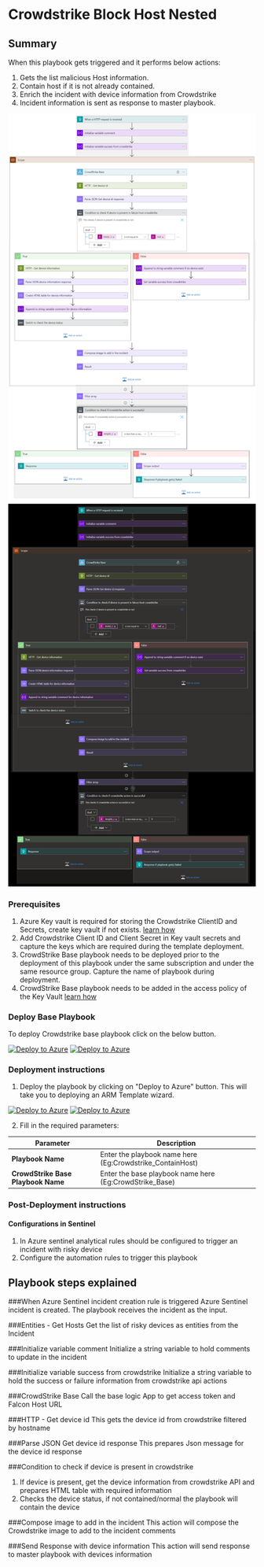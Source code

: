 # Crowdstrike Block Host Nested
 ## Summary
 When this playbook gets triggered and it performs below actions:
 1. Gets the list malicious Host information.
 2. Contain host if it is not already contained.
 3. Enrich the incident with device information from Crowdstrike
 4. Incident information is sent as response to master playbook.

 ![CrowdStrike](./Images/PlaybookDesignerLight.png)<br>
![CrowdStrike](./Images/PlaybookDesignerDark.png)<br>

### Prerequisites 
1. Azure Key vault is required for storing the Crowdstrike ClientID and Secrets, create key vault if not exists. [learn how](https://portal.azure.com/#create/Microsoft.Template/uri/https%3A%2F%2Fraw.githubusercontent.com%2FAzure%2Fazure-quickstart-templates%2Fmaster%2F201-key-vault-secret-create%2Fazuredeploy.json)
2. Add Crowdstrike Client ID and Client Secret in Key vault secrets and capture the keys which are required during the template deployment.
3. CrowdStrike Base playbook needs to be deployed prior to the deployment of this playbook under the same subscription and under the same resource group. Capture the name of playbook during deployment.
4. CrowdStrike Base playbook needs to be added in the access policy of the Key Vault [learn how](https://docs.microsoft.com/azure/key-vault/general/assign-access-policy-portal)

### Deploy Base Playbook

To deploy Crowdstrike base playbook click on the below button.

[![Deploy to Azure](https://aka.ms/deploytoazurebutton)](https://portal.azure.com/#create/Microsoft.Template/uri/https%3A%2F%2Fraw.githubusercontent.com%2FAzure%2FAzure-Sentinel%2Fmaster%2FPlaybooks%2FCrowdStrike%2FPlaybooks%2FCrowdStrike_Base%2Fazuredeploy.json)  [![Deploy to Azure](https://aka.ms/deploytoazuregovbutton)](https://portal.azure.com/#create/Microsoft.Template/uri/https%3A%2F%2Fraw.githubusercontent.com%2FAzure%2FAzure-Sentinel%2Fmaster%2FPlaybooks%2FCrowdStrike%2FPlaybooks%2FCrowdStrike_Base%2Fazuredeploy.json)

### Deployment instructions 
1. Deploy the playbook by clicking on "Deploy to Azure" button. This will take you to deploying an ARM Template wizard.

[![Deploy to Azure](https://aka.ms/deploytoazurebutton)](https://portal.azure.com/#create/Microsoft.Template/uri/https%3A%2F%2Fraw.githubusercontent.com%2FAzure%2FAzure-Sentinel%2Ftree%2Fmaster%2FMasterPlaybooks%2FRemediation-Host%2FCrowdstrike-Remediation-Host%2Fazuredeploy.json) [![Deploy to Azure](https://aka.ms/deploytoazuregovbutton)](https://portal.azure.com/#create/Microsoft.Template/uri/https%3A%2F%2Fraw.githubusercontent.com%2FAzure%2FAzure-Sentinel%2Ftree%2Fmaster%2FMasterPlaybooks%2FRemediation-Host%2FCrowdstrike-Remediation-Host%2Fazuredeploy.json)


2. Fill in the required parameters:

|Parameter|Description|
|--------------|---------------|
|**Playbook Name**| Enter the playbook name here (Eg:Crowdstrike_ContainHost)|
|**CrowdStrike Base Playbook Name**| Enter the base playbook name here (Eg:CrowdStrike_Base)|
    
### Post-Deployment instructions 
#### Configurations in Sentinel
1. In Azure sentinel analytical rules should be configured to trigger an incident with risky device 
2. Configure the automation rules to trigger this playbook


## Playbook steps explained

###When Azure Sentinel incident creation rule is triggered
Azure Sentinel incident is created. The playbook receives the incident as the input.

###Entities - Get Hosts
Get the list of risky devices as entities from the Incident

###Initialize variable comment
Initialize a string variable to hold comments to update in the incident

###Initialize variable success from crowdstrike
Initialize a string variable to hold the success or failure information from crowdstrike api actions

###CrowdStrike Base
Call the base logic App to get access token and Falcon Host URL

###HTTP - Get device id
This gets the device id from crowdstrike filtered by hostname

###Parse JSON Get device id response
This prepares Json message for the device id response

 ###Condition to check if device is present in crowdstrike
1. If device is present, get the device information from crowdstrike API and prepares HTML table with required information
2. Checks the device status, if not contained/normal the playbook will contain the device

 ###Compose image to add in the incident
This action will compose the Crowdstrike image to add to the incident comments

###Send Response with device information
This action will send response to master playbook with devices information


